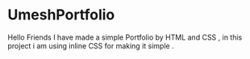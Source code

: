 # UmeshPortfolio
Hello Friends I have made a simple  Portfolio by HTML and CSS  , in this project i am using inline CSS  for making it simple .
